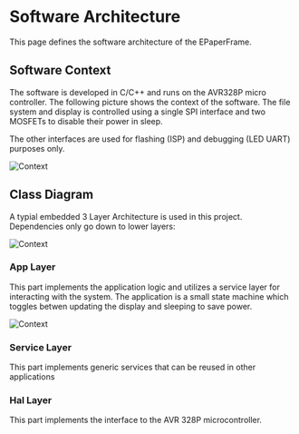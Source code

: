 # Software Architecture

This page defines the software architecture of the EPaperFrame. 
## Software Context

The software is developed in C/C++ and runs on the AVR328P micro controller. The following picture shows the context of the software. The file system and display is controlled using a single SPI interface and two MOSFETs to disable their power in sleep.

The other interfaces are used for flashing (ISP) and debugging (LED UART) purposes only.

![Context](http://www.plantuml.com/plantuml/proxy?cache=no&src=https://raw.githubusercontent.com/nhjschulz/EInkPicFrame/master/design/plantuml/SwContext.plantuml)

## Class Diagram

A typial embedded 3 Layer Architecture is used in this project. Dependencies only go down to lower layers:

![Context](http://www.plantuml.com/plantuml/proxy?cache=no&src=https://raw.githubusercontent.com/nhjschulz/EInkPicFrame/master/design/plantuml/ClassDiagram.plantuml)

### App Layer

This part implements the application logic and utilizes a service layer for interacting with the system. The application is a small state machine which toggles betwen updating the display and sleeping to save power.

![Context](http://www.plantuml.com/plantuml/proxy?cache=no&src=https://raw.githubusercontent.com/nhjschulz/EInkPicFrame/master/design/plantuml/StateMachine.plantuml)

### Service Layer

This part implements generic services that can be reused in other applications

### Hal Layer

This part implements the interface to the AVR 328P microcontroller.
